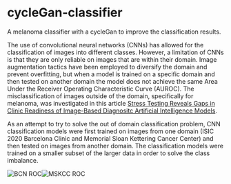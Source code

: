 # cycleGan-classifier
A melanoma classifier with a cycleGan to improve the classification results. 

The use of convolutional neural networks (CNNs) has allowed for the classification of images into different classes. However, a limitation of CNNs is that they are only reliable on images that are within their domain. Image augmentation tactics have been employed to diversify the domain and prevent overfitting, but when a model is trained on a specific domain and then tested on another domain the model does not achieve the same Area Under the Receiver Operating Characteristic Curve (AUROC). The misclassification of images outside of the domain, specifically for melanoma, was investigated in this article [Stress Testing Reveals Gaps in Clinic Readiness of Image-Based Diagnositc Artificial Intelligence Models](https://www.nature.com/articles/s41746-020-00380-6). 

As an attempt to try to solve the out of domain classification problem, CNN classification models were first trained on images from one domain (ISIC 2020 Barcelona Clinic and Memorial Sloan Kettering Cancer Center) and then tested on images from another domain. The classification models were trained on a smaller subset of the larger data in order to solve the class imbalance. 

![BCN ROC](https://github.com/mikylab/cycleGan-classifier/blob/63d449907f4838e506d9634589fcc5eaa671d852/resources/BCN%20Small%20Dataset%20ROC.png)![MSKCC ROC](https://github.com/mikylab/cycleGan-classifier/blob/f37f69f19a92ce8fde45010bfd3a30fb5d74c675/resources/MSKCC%20Small%20Dataset%20ROC.png)

